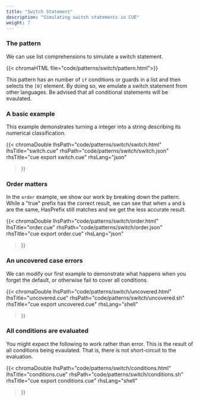 ```yaml
---
title: "Switch Statement"
description: "Simulating switch statements in CUE"
weight: 7
---
```



### The pattern

We can use list comprehensions to simulate a switch statement.

{{< chromaHTML file="code/patterns/switch/pattern.html">}}

This pattern has an number of `if` conditions or guards in a list
and then selects the `[0]` element.
By doing so, we emulate a switch statement from other languages.
Be advised that all conditional statements will be evaulated.


### A basic example

This example demonstrates turning a integer into a string describing
its numerical classification.

{{< chromaDouble
  lhsPath="code/patterns/switch/switch.html" lhsTitle="switch.cue"
  rhsPath="code/patterns/switch/switch.json" rhsTitle="cue export switch.cue" rhsLang="json"
>}}

### Order matters

In the `order` example, we show our work by breaking down the pattern.
While a "true" prefix has the correct result, we can see that
when `a` and `b` are the same, HasPrefix still matches
and we get the less accurate result.

{{< chromaDouble
  lhsPath="code/patterns/switch/order.html" lhsTitle="order.cue"
  rhsPath="code/patterns/switch/order.json" rhsTitle="cue export order.cue" rhsLang="json"
>}}

### An uncovered case errors

We can modify our first example to demonstrate what happens
when you forget the default, or otherwise fail to cover all conditions.

{{< chromaDouble
  lhsPath="code/patterns/switch/uncovered.html" lhsTitle="uncovered.cue"
  rhsPath="code/patterns/switch/uncovered.sh" rhsTitle="cue export uncovered.cue" rhsLang="shell"
>}}

### All conditions are evaluated

You might expect the following to work rather than error.
This is the result of all conditions being evaulated.
That is, there is not short-circuit to the evaluation.

{{< chromaDouble
  lhsPath="code/patterns/switch/conditions.html" lhsTitle="conditions.cue"
  rhsPath="code/patterns/switch/conditions.sh" rhsTitle="cue export conditions.cue" rhsLang="shell"
>}}

